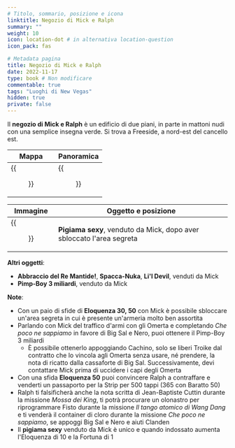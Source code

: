 ```yaml
---
# Titolo, sommario, posizione e icona
linktitle: Negozio di Mick e Ralph
summary: ""
weight: 10
icon: location-dot # in alternativa location-question
icon_pack: fas

# Metadata pagina
title: Negozio di Mick e Ralph
date: 2022-11-17
type: book # Non modificare
commentable: true
tags: "Luoghi di New Vegas"
hidden: true
private: false
---
```


<div class="fnv">

Il **negozio di Mick e Ralph** è un edificio di due piani, in parte in mattoni nudi con una semplice insegna verde. Si trova a Freeside, a nord-est del cancello est.

| Mappa | Panoramica |
| ----- | ---------- |
|  {{<figure src="fnv/Mick_&_Ralph's_map.webp">}}     |   {{<figure src="fnv/MickRalph.webp">}}         | 

| Immagine | Oggetto e posizione |
| -------- | ------------------- |
|  {{<figure src="fnv/Mick's_special_store.webp">}}        |      **Pigiama sexy**, venduto da Mick, dopo aver sbloccato l'area segreta               |

**Altri oggetti**:
- **Abbraccio del Re Mantide!**, **Spacca-Nuka**, **Li'l Devil**, venduti da Mick
- **Pimp-Boy 3 miliardi**, venduto da Mick

**Note**:
- Con un paio di sfide di **Eloquenza 30, 50** con Mick è possibile sbloccare un'area segreta in cui è presente un'armeria molto ben assortita
- Parlando con Mick del traffico d'armi con gli Omerta e completando _Che poco ne sappiamo_ in favore di Big Sal e Nero, puoi ottenere il Pimp-Boy 3 miliardi
	- È possibile ottenerlo appoggiando Cachino, solo se liberi Troike dal contratto che lo vincola agli Omerta senza usare, né prendere, la nota di ricatto dalla cassaforte di Big Sal. Successivamente, devi contattare Mick prima di uccidere i capi degli Omerta
- Con una sfida **Eloquenza 50** puoi convincere Ralph a contraffare e venderti un passaporto per la Strip per 500 tappi (365 con Baratto 50)
- Ralph ti falsificherà anche la nota scritta di Jean-Baptiste Cuttin durante la missione _Mossa dei King_, ti potrà procurare un olonastro per riprogrammare Fisto durante la missione _Il tango atomico di Wang Dang_ e ti venderà il container di cloro durante la missione _Che poco ne sappiamo_, se appoggi Big Sal e Nero e aiuti Clanden
- Il **pigiama sexy** venduto da Mick è unico e quando indossato aumenta l'Eloquenza di 10 e la Fortuna di 1

</div>

